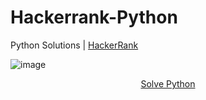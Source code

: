 # Hackerrank-Python
Python Solutions | <a href="https://www.hackerrank.com/" target="_blank">HackerRank</a>

![image](https://user-images.githubusercontent.com/118390636/212944131-58a3dba5-5076-41fa-a001-23d561b9da8a.png)

<p align="center">
  <a href="https://www.hackerrank.com/domains/python?filters%5Bstatus%5D%5B%5D=unsolved&badge_type=python" target="_blank">Solve Python</a>
</p>
